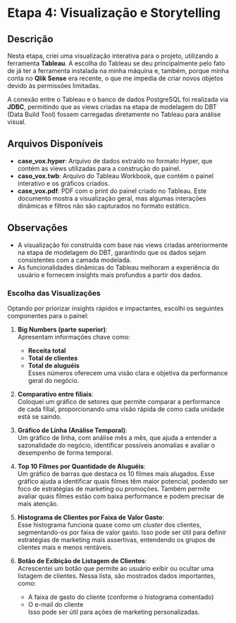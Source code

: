 # Etapa 4: Visualização e Storytelling

## Descrição

Nesta etapa, criei uma visualização interativa para o projeto, utilizando a ferramenta **Tableau**. A escolha do Tableau se deu principalmente pelo fato de já ter a ferramenta instalada na minha máquina e, também, porque minha conta no **Qlik Sense** era recente, o que me impedia de criar novos objetos devido às permissões limitadas.

A conexão entre o Tableau e o banco de dados PostgreSQL foi realizada via **JDBC**, permitindo que as views criadas na etapa de modelagem do DBT (Data Build Tool) fossem carregadas diretamente no Tableau para análise visual.

## Arquivos Disponíveis

- **case_vox.hyper**: Arquivo de dados extraído no formato Hyper, que contém as views utilizadas para a construção do painel.
- **caso_vox.twb**: Arquivo do Tableau Workbook, que contém o painel interativo e os gráficos criados.
- **case_vox.pdf**: PDF com o print do painel criado no Tableau. Este documento mostra a visualização geral, mas algumas interações dinâmicas e filtros não são capturados no formato estático.

## Observações

- A visualização foi construída com base nas views criadas anteriormente na etapa de modelagem do DBT, garantindo que os dados sejam consistentes com a camada modelada.
- As funcionalidades dinâmicas do Tableau melhoram a experiência do usuário e fornecem insights mais profundos a partir dos dados.
  
### Escolha das Visualizações

Optando por priorizar insights rápidos e impactantes, escolhi os seguintes componentes para o painel:

1. **Big Numbers (parte superior)**:  
   Apresentam informações chave como:
   - **Receita total**
   - **Total de clientes**
   - **Total de aluguéis**  
   Esses números oferecem uma visão clara e objetiva da performance geral do negócio.

2. **Comparativo entre filiais**:  
   Coloquei um gráfico de setores que permite comparar a performance de cada filial, proporcionando uma visão rápida de como cada unidade está se saindo.

3. **Gráfico de Linha (Análise Temporal)**:  
   Um gráfico de linha, com análise mês a mês, que ajuda a entender a sazonalidade do negócio, identificar possíveis anomalias e avaliar o desempenho de forma temporal.

4. **Top 10 Filmes por Quantidade de Aluguéis**:  
   Um gráfico de barras que destaca os 10 filmes mais alugados. Esse gráfico ajuda a identificar quais filmes têm maior potencial, podendo ser foco de estratégias de marketing ou promoções. Também permite avaliar quais filmes estão com baixa performance e podem precisar de mais atenção.

5. **Histograma de Clientes por Faixa de Valor Gasto**:  
   Esse histograma funciona quase como um *cluster* dos clientes, segmentando-os por faixa de valor gasto. Isso pode ser útil para definir estratégias de marketing mais assertivas, entendendo os grupos de clientes mais e menos rentáveis.

6. **Botão de Exibição de Listagem de Clientes**:  
   Acrescentei um botão que permite ao usuário exibir ou ocultar uma listagem de clientes. Nessa lista, são mostrados dados importantes, como:
   - A faixa de gasto do cliente (conforme o histograma comentado)
   - O e-mail do cliente  
   Isso pode ser útil para ações de marketing personalizadas.
